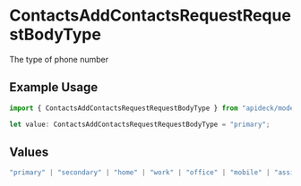 # ContactsAddContactsRequestRequestBodyType

The type of phone number

## Example Usage

```typescript
import { ContactsAddContactsRequestRequestBodyType } from "apideck/models/operations";

let value: ContactsAddContactsRequestRequestBodyType = "primary";
```

## Values

```typescript
"primary" | "secondary" | "home" | "work" | "office" | "mobile" | "assistant" | "fax" | "direct-dial-in" | "personal" | "other"
```